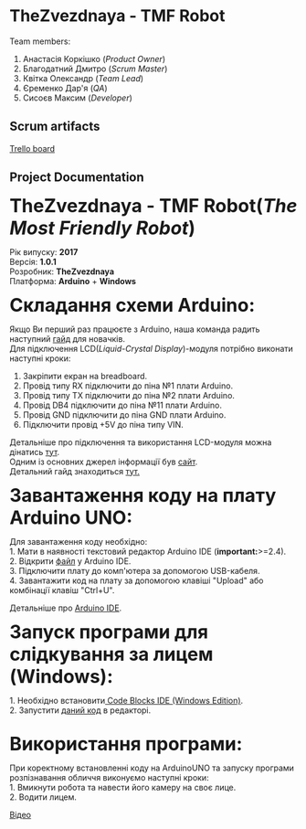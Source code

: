 # TheZvezdnaya - TMF Robot

Team members:

1. Анастасія Коркішко (<i>Product Owner</i>)
1. Благодатний Дмитро (<i>Scrum Master</i>)
1. Квітка Олександр (<i>Team Lead</i>)
1. Єременко Дар'я (<i>QA</i>)
1. Сисоєв Максим (<i>Developer</i>)

## Scrum artifacts

[Trello board](https://trello.com/b/VMdpwaND/backlog-of-product)

## Project Documentation

<b><font size="6"><p>TheZvezdnaya - TMF Robot(<i>The Most Friendly Robot</i>)</font></b></p>
Рік випуску: __2017__<br>
Версія: __1.0.1__<br>
Розробник: __TheZvezdnaya__<br>
Платформа: __Arduino__ + __Windows__<br>

<b><font size="6"><p>Складання схеми Arduino:</font></b></p>
Якщо Ви перший раз працюєте з Arduino, наша команда радить наступний <a href="https://www.youtube.com/watch?v=bO_jN0Lpz3Q">гайд</a> для новачків.<br>
Для підключення LCD(<i>Liquid-Crystal Display</i>)-модуля потрібно виконати наступні кроки:<br>
  1. Закріпити екран на breadboard.<br>
  2. Провід типу RX підключити до піна №1 плати Arduino.<br>
  3. Провід типу TX підключити до піна №2 плати Arduino.<br>
  4. Провід DB4 підключити до піна №11 плати Arduino.<br>
  5. Провід GND підключити до піна GND плати Arduino.<br>
  6. Підключити провід +5V до піна типу VIN.<br>
<p>Детальніше про підключення та використання LCD-модуля можна дінатись <a href="https://www.arduino.cc/en/Tutorial/LiquidCrystalDisplay">тут</a>.<br>
Одним із основних джерел інформації був <a href="http://zelectro.cc/LCD1602">сайт</a>.<br>
Детальний гайд знаходиться <a href = "http://www.instructables.com/id/Connecting-an-LCD-to-the-Arduino/">тут.</a></p>
<b><font size="6"><p>Завантаження коду на плату Arduino UNO:</font></b></p>
Для завантаження коду необхідно:<br>
  1. Мати в наявності текстовий редактор Arduino IDE (<b>important:</b>>=2.4).<br>
  2. Відкрити <a href="https://github.com/progbase/TMFRobot/blob/master/arduino/facedetect.ino">файл</a> у Arduino IDE.<br>
  3. Підключити плату до комп'ютера за допомогою USB-кабеля.<br>
  4. Завантажити код на плату за допомогою клавіші "Upload" або комбінації клавіш "Ctrl+U".<br>
<p>Детальніше про <a href="https://www.arduino.cc/en/main/software">Arduino IDE</a>.</p>
<b><font size="6"><p>Запуск програми для слідкування за лицем (Windows):</font></b></p>
  1. Необхідно встановити<a href="http://www.codeblocks.org/downloads/26"> Code Blocks IDE (Windows Edition)</a>.<br>
  2. Запустити <a href="https://github.com/progbase/TMFRobot/tree/master/desktop_windows">даний код</a> в редакторі.<br><br>
<b><font size="6"><p>Використання програми:</font></b></p>
  При коректному встановленні коду на ArduinoUNO та запуску програми розпізнавання обличчя виконуємо наступні кроки:<br>
  1. Вмикнути робота та навести його камеру на своє лице.<br>
  2. Водити лицем.<br>
  <p><a href="https://drive.google.com/file/d/0B-IV8S1DMKF-dW1lc01tczBsVWM/view">Відео</a></p>

